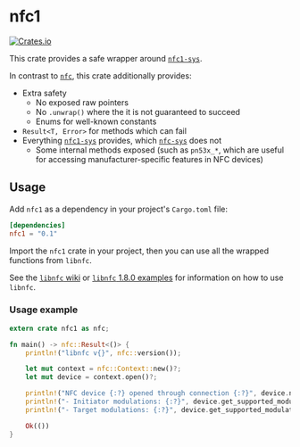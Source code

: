 # nfc1
[![Crates.io](https://img.shields.io/crates/v/nfc1)](https://crates.io/crates/nfc1)

This crate provides a safe wrapper around [`nfc1-sys`](https://github.com/alexrsagen/nfc1-sys).

In contrast to [`nfc`](https://github.com/dsgriffin/nfc), this crate additionally provides:
- Extra safety
	- No exposed raw pointers
	- No `.unwrap()` where the it is not guaranteed to succeed
	- Enums for well-known constants
- `Result<T, Error>` for methods which can fail
- Everything  [`nfc1-sys`](https://github.com/alexrsagen/nfc1-sys) provides, which [`nfc-sys`](https://github.com/dsgriffin/nfc-sys) does not
	- Some internal methods exposed (such as `pn53x_*`, which are useful for accessing manufacturer-specific features in NFC devices)

## Usage
Add `nfc1` as a dependency in your project's `Cargo.toml` file:
```toml
[dependencies]
nfc1 = "0.1"
```

Import the `nfc1` crate in your project, then you can use all the wrapped functions from `libnfc`.

See the [`libnfc` wiki](https://github.com/nfc-tools/libnfc/wiki) or [`libnfc` 1.8.0 examples](https://github.com/nfc-tools/libnfc/tree/libnfc-1.8.0/examples) for information on how to use `libnfc`.

### Usage example
```rust
extern crate nfc1 as nfc;

fn main() -> nfc::Result<()> {
	println!("libnfc v{}", nfc::version());

	let mut context = nfc::Context::new()?;
	let mut device = context.open()?;

	println!("NFC device {:?} opened through connection {:?}", device.name(), device.connstring());
	println!("- Initiator modulations: {:?}", device.get_supported_modulation(nfc::Mode::Initiator)?);
	println!("- Target modulations: {:?}", device.get_supported_modulation(nfc::Mode::Target)?);

	Ok(())
}
```
